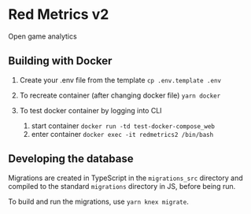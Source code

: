 # Red Metrics v2

Open game analytics

## Building with Docker

1. Create your .env file from the template
    ```cp .env.template .env```

2. To recreate container (after changing docker file)
    ```yarn docker```

3. To test docker container by logging into CLI
    1) start container
        ```docker run -td test-docker-compose_web```
    2) enter container
        ```docker exec -it redmetrics2 /bin/bash```

## Developing the database

Migrations are created in TypeScript in the `migrations_src` directory and compiled to the standard `migrations` directory in JS, before being run.

To build and run the migrations, use `yarn knex migrate`.